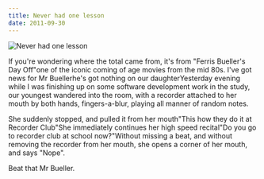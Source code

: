 ```yaml
---
title: Never had one lesson
date: 2011-09-30
---
```


![Never had one lesson](https://source.unsplash.com/jpkvklXwt98/1600x900)

If you're wondering where the total came from, it's from "Ferris Bueller's Day Off"one of the iconic coming of age movies from the mid 80s. I've got news for Mr Buellerhe's got nothing on our daughterYesterday evening while I was finishing up on some software development work in the study, our youngest wandered into the room, with a recorder attached to her mouth by both hands, fingers-a-blur, playing all manner of random notes.

She suddenly stopped, and pulled it from her mouth"This how they do it at Recorder Club"She immediately continues her high speed recital"Do you go to recorder club at school now?"Without missing a beat, and without removing the recorder from her mouth, she opens a corner of her mouth, and says "Nope".

Beat that Mr Bueller.